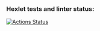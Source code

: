 ### Hexlet tests and linter status:
[![Actions Status](https://github.com/AlbinaAlbertovna/qa-engineer-project-84/actions/workflows/hexlet-check.yml/badge.svg)](https://github.com/AlbinaAlbertovna/qa-engineer-project-84/actions)